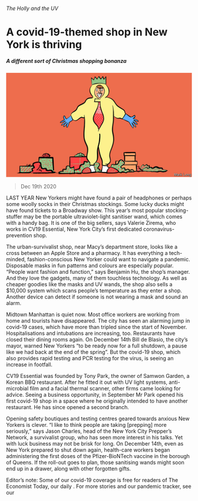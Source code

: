 ###### The Holly and the UV

# A covid-19-themed shop in New York is thriving 

##### A different sort of Christmas shopping bonanza 

![image](images/20201219_USD001_0.jpg) 

> Dec 19th 2020 


LAST YEAR New Yorkers might have found a pair of headphones or perhaps some woolly socks in their Christmas stockings. Some lucky ducks might have found tickets to a Broadway show. This year’s most popular stocking-stuffer may be the portable ultraviolet-light sanitiser wand, which comes with a handy bag. It is one of the big sellers, says Valerie Zirema, who works in CV19 Essential, New York City’s first dedicated coronavirus-prevention shop.


The urban-survivalist shop, near Macy’s department store, looks like a cross between an Apple Store and a pharmacy. It has everything a tech-minded, fashion-conscious New Yorker could want to navigate a pandemic. Disposable masks in fun patterns and colours are especially popular. “People want fashion and function,” says Benjamin Hu, the shop’s manager. And they love the gadgets, many of them touchless technology. As well as cheaper goodies like the masks and UV wands, the shop also sells a $10,000 system which scans people’s temperature as they enter a shop. Another device can detect if someone is not wearing a mask and sound an alarm.



Midtown Manhattan is quiet now. Most office workers are working from home and tourists have disappeared. The city has seen an alarming jump in covid-19 cases, which have more than tripled since the start of November. Hospitalisations and intubations are increasing, too. Restaurants have closed their dining rooms again. On December 14th Bill de Blasio, the city’s mayor, warned New Yorkers “to be ready now for a full shutdown, a pause like we had back at the end of the spring”. But the covid-19 shop, which also provides rapid testing and PCR testing for the virus, is seeing an increase in footfall.


CV19 Essential was founded by Tony Park, the owner of Samwon Garden, a Korean BBQ restaurant. After he fitted it out with UV light systems, anti-microbial film and a facial thermal scanner, other firms came looking for advice. Seeing a business opportunity, in September Mr Park opened his first covid-19 shop in a space where he originally intended to have another restaurant. He has since opened a second branch.


Opening safety boutiques and testing centres geared towards anxious New Yorkers is clever. “I like to think people are taking [prepping] more seriously,” says Jason Charles, head of the New York City Prepper’s Network, a survivalist group, who has seen more interest in his talks. Yet with luck business may not be brisk for long. On December 14th, even as New York prepared to shut down again, health-care workers began administering the first doses of the Pfizer-BioNTech vaccine in the borough of Queens. If the roll-out goes to plan, those sanitising wands might soon end up in a drawer, along with other forgotten gifts.


Editor’s note: Some of our covid-19 coverage is free for readers of The Economist Today, our daily . For more stories and our pandemic tracker, see our 

